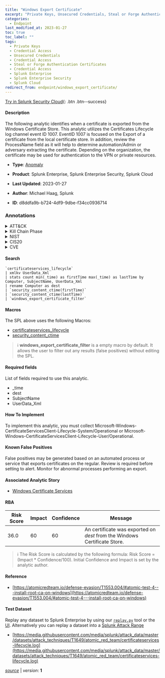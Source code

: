 ```yaml
---
title: "Windows Export Certificate"
excerpt: "Private Keys, Unsecured Credentials, Steal or Forge Authentication Certificates"
categories:
  - Endpoint
last_modified_at: 2023-01-27
toc: true
toc_label: ""
tags:
  - Private Keys
  - Credential Access
  - Unsecured Credentials
  - Credential Access
  - Steal or Forge Authentication Certificates
  - Credential Access
  - Splunk Enterprise
  - Splunk Enterprise Security
  - Splunk Cloud
redirect_from: endpoint/windows_export_certificate/
---
```




[Try in Splunk Security Cloud](https://www.splunk.com/en_us/cyber-security.html){: .btn .btn--success}

#### Description

The following analytic identifies when a certificate is exported from the Windows Certificate Store. This analytic utilizes the Certificates Lifecycle log channel event ID 1007. EventID 1007 is focused on the Export of a certificate from the local certificate store. In addition, review the ProcessName field as it will help to determine automation/Admin or adversary extracting the certificate. Depending on the organization, the certificate may be used for authentication to the VPN or private resources.

- **Type**: [Anomaly](https://github.com/splunk/security_content/wiki/Detection-Analytic-Types)
- **Product**: Splunk Enterprise, Splunk Enterprise Security, Splunk Cloud

- **Last Updated**: 2023-01-27
- **Author**: Michael Haag, Splunk
- **ID**: d8ddfa9b-b724-4df9-9dbe-f34cc0936714

### Annotations
<details>
  <summary>ATT&CK</summary>

<div markdown="1">

#### [ATT&CK](https://attack.mitre.org/)

| ID          | Technique   | Tactic         |
| ----------- | ----------- |--------------- |
| [T1552.004](https://attack.mitre.org/techniques/T1552/004/) | Private Keys | Credential Access |

| [T1552](https://attack.mitre.org/techniques/T1552/) | Unsecured Credentials | Credential Access |

| [T1649](https://attack.mitre.org/techniques/T1649/) | Steal or Forge Authentication Certificates | Credential Access |

</div>
</details>


<details>
  <summary>Kill Chain Phase</summary>

<div markdown="1">

* Actions on Objectives


</div>
</details>


<details>
  <summary>NIST</summary>

<div markdown="1">

* DE.CM



</div>
</details>

<details>
  <summary>CIS20</summary>

<div markdown="1">

* CIS 3
* CIS 5
* CIS 16



</div>
</details>

<details>
  <summary>CVE</summary>

<div markdown="1">


</div>
</details>


#### Search

```
`certificateservices_lifecycle` 
| xmlkv UserData_Xml 
| stats count min(_time) as firstTime max(_time) as lastTime by Computer, SubjectName, UserData_Xml 
| rename Computer as dest 
| `security_content_ctime(firstTime)`
| `security_content_ctime(lastTime)` 
| `windows_export_certificate_filter`
```

#### Macros
The SPL above uses the following Macros:
* [certificateservices_lifecycle](https://github.com/splunk/security_content/blob/develop/macros/certificateservices_lifecycle.yml)
* [security_content_ctime](https://github.com/splunk/security_content/blob/develop/macros/security_content_ctime.yml)

> :information_source:
> **windows_export_certificate_filter** is a empty macro by default. It allows the user to filter out any results (false positives) without editing the SPL.



#### Required fields
List of fields required to use this analytic.
* _time
* dest
* SubjectName
* UserData_Xml



#### How To Implement
To implement this analytic, you must collect Microsoft-Windows-CertificateServicesClient-Lifecycle-System/Operational or Microsoft-Windows-CertificateServicesClient-Lifecycle-User/Operational.
#### Known False Positives
False positives may be generated based on an automated process or service that exports certificates on the regular. Review is required before setting to alert. Monitor for abnormal processes performing an export.

#### Associated Analytic Story
* [Windows Certificate Services](/stories/windows_certificate_services)




#### RBA

| Risk Score  | Impact      | Confidence   | Message      |
| ----------- | ----------- |--------------|--------------|
| 36.0 | 60 | 60 | An certificate was exported on $dest$ from the Windows Certificate Store. |


> :information_source:
> The Risk Score is calculated by the following formula: Risk Score = (Impact * Confidence/100). Initial Confidence and Impact is set by the analytic author.


#### Reference

* [https://atomicredteam.io/defense-evasion/T1553.004/#atomic-test-4---install-root-ca-on-windows](https://atomicredteam.io/defense-evasion/T1553.004/#atomic-test-4---install-root-ca-on-windows)



#### Test Dataset
Replay any dataset to Splunk Enterprise by using our [`replay.py`](https://github.com/splunk/attack_data#using-replaypy) tool or the [UI](https://github.com/splunk/attack_data#using-ui).
Alternatively you can replay a dataset into a [Splunk Attack Range](https://github.com/splunk/attack_range#replay-dumps-into-attack-range-splunk-server)

* [https://media.githubusercontent.com/media/splunk/attack_data/master/datasets/attack_techniques/T1649/atomic_red_team/certificateservices-lifecycle.log](https://media.githubusercontent.com/media/splunk/attack_data/master/datasets/attack_techniques/T1649/atomic_red_team/certificateservices-lifecycle.log)



[*source*](https://github.com/splunk/security_content/tree/develop/detections/endpoint/windows_export_certificate.yml) \| *version*: **1**